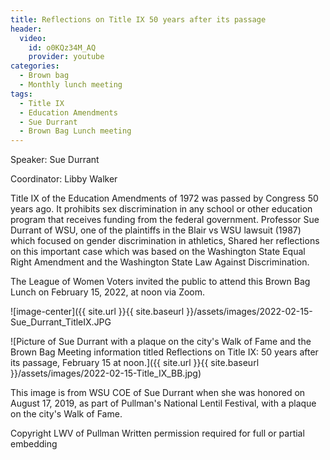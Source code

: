 ```yaml
---
title: Reflections on Title IX 50 years after its passage
header:
  video:
    id: o0KQz34M_AQ
    provider: youtube
categories:
  - Brown bag
  - Monthly lunch meeting
tags:
  - Title IX
  - Education Amendments
  - Sue Durrant
  - Brown Bag Lunch meeting
---
```


Speaker: Sue Durrant

Coordinator: Libby Walker

Title IX of the Education Amendments of 1972 was passed by Congress 50 years ago.  It prohibits sex discrimination in any school or other education program that receives funding from the federal government. Professor Sue Durrant of WSU, one of the plaintiffs in the Blair vs WSU lawsuit (1987) which focused on gender discrimination in athletics, Shared her reflections on this important case which was based on the Washington State Equal Right Amendment and the Washington State Law Against Discrimination.

The League of Women Voters invited the public to attend this Brown Bag Lunch on February 15, 2022, at noon via Zoom.

![image-center]({{ site.url }}{{ site.baseurl }}/assets/images/2022-02-15-Sue_Durrant_TitleIX.JPG

![Picture of Sue Durrant with a plaque on the city's Walk of Fame and the Brown Bag Meeting information titled Reflections on Title IX: 50 years after its passage, February 15 at noon.]({{ site.url }}{{ site.baseurl }}/assets/images/2022-02-15-Title_IX_BB.jpg)
 
This image is from WSU COE of Sue Durrant when she was honored on August 17, 2019, as part of Pullman's National Lentil Festival, with a plaque on the city's Walk of Fame.

Copyright LWV of Pullman
Written permission required for full or partial embedding

<!---change the title to whatever you want the post to be titled
change the ID out to the end of the youtube link https://youtu.be/r61ARK4Qv9c -->
